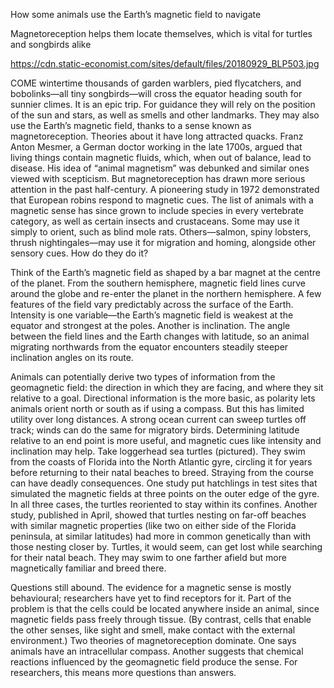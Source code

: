 How some animals use the Earth’s magnetic field to navigate

Magnetoreception helps them locate themselves, which is vital for turtles and songbirds alike

https://cdn.static-economist.com/sites/default/files/20180929_BLP503.jpg

COME wintertime thousands of garden warblers, pied flycatchers, and bobolinks—all tiny songbirds—will cross the equator heading south for sunnier climes. It is an epic trip. For guidance they will rely on the position of the sun and stars, as well as smells and other landmarks. They may also use the Earth’s magnetic field, thanks to a sense known as magnetoreception. Theories about it have long attracted quacks. Franz Anton Mesmer, a German doctor working in the late 1700s, argued that living things contain magnetic fluids, which, when out of balance, lead to disease. His idea of “animal magnetism” was debunked and similar ones viewed with scepticism. But magnetoreception has drawn more serious attention in the past half-century. A pioneering study in 1972 demonstrated that European robins respond to magnetic cues. The list of animals with a magnetic sense has since grown to include species in every vertebrate category, as well as certain insects and crustaceans. Some may use it simply to orient, such as blind mole rats. Others—salmon, spiny lobsters, thrush nightingales—may use it for migration and homing, alongside other sensory cues. How do they do it?

Think of the Earth’s magnetic field as shaped by a bar magnet at the centre of the planet. From the southern hemisphere, magnetic field lines curve around the globe and re-enter the planet in the northern hemisphere. A few features of the field vary predictably across the surface of the Earth. Intensity is one variable—the Earth’s magnetic field is weakest at the equator and strongest at the poles. Another is inclination. The angle between the field lines and the Earth changes with latitude, so an animal migrating northwards from the equator encounters steadily steeper inclination angles on its route.

Animals can potentially derive two types of information from the geomagnetic field: the direction in which they are facing, and where they sit relative to a goal. Directional information is the more basic, as polarity lets animals orient north or south as if using a compass. But this has limited utility over long distances. A strong ocean current can sweep turtles off track; winds can do the same for migratory birds. Determining latitude relative to an end point is more useful, and magnetic cues like intensity and inclination may help. Take loggerhead sea turtles (pictured). They swim from the coasts of Florida into the North Atlantic gyre, circling it for years before returning to their natal beaches to breed. Straying from the course can have deadly consequences. One study put hatchlings in test sites that simulated the magnetic fields at three points on the outer edge of the gyre. In all three cases, the turtles reoriented to stay within its confines. Another study, published in April, showed that turtles nesting on far-off beaches with similar magnetic properties (like two on either side of the Florida peninsula, at similar latitudes) had more in common genetically than with those nesting closer by. Turtles, it would seem, can get lost while searching for their natal beach. They may swim to one farther afield but more magnetically familiar and breed there.

Questions still abound. The evidence for a magnetic sense is mostly behavioural; researchers have yet to find receptors for it. Part of the problem is that the cells could be located anywhere inside an animal, since magnetic fields pass freely through tissue. (By contrast, cells that enable the other senses, like sight and smell, make contact with the external environment.) Two theories of magnetoreception dominate. One says animals have an intracellular compass. Another suggests that chemical reactions influenced by the geomagnetic field produce the sense. For researchers, this means more questions than answers.
